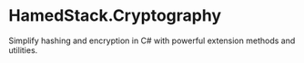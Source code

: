 # HamedStack.Cryptography
Simplify hashing and encryption in C# with powerful extension methods and utilities.
